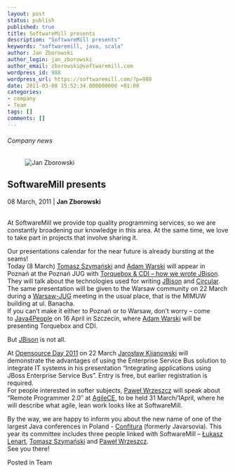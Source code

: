 ```yaml
---
layout: post
status: publish
published: true
title: SoftwareMill presents
description: "SoftwareMill presents"
keywords: "softwaremill, java, scala"
author: Jan Zborowski
author_login: jan_zborowski
author_email: zborowski@softwaremill.com
wordpress_id: 988
wordpress_url: https://softwaremill.com/?p=988
date: 2011-03-08 15:52:34.000000000 +01:00
categories:
- company
- Team
tags: []
comments: []
---
```


<h6>Company news</h6>
<div class="post-header clearfix">
<figure><div class="image"><img src="https://softwaremill.com/wp-content/uploads/2013/04/zborowski.jpg" alt="Jan Zborowski"></div></figure><div class="title">
<h2 class="font-dark-blue font-normal">SoftwareMill presents</h2>08 March, 2011 | <b>Jan Zborowski</b><br><br>
</div>
</div>
<div class="post-rows"><div class="text">
<p>At SoftwareMill we provide top quality programming services, so we are constantly broadening our knowledge in this area. At the same time, we love to take part in projects that involve sharing it.</p>
<p>Our presentations calendar for the near future is already bursting at the seams!<br>Today (8 March) <a href="http://twitter.com/szimano" rel="nofollow">Tomasz Szymański</a> and <a href="http://www.warski.org/blog" rel="nofollow">Adam Warski</a> will appear in Poznań at the Poznań JUG with <a href="http://www.jug.poznan.pl/2011/03/spotkanie-poznan-jug-torquebox-cdi-czyli-jak-napisalismy-jbisona-08-03-2011/" rel="nofollow">Torquebox &amp; CDI – how we wrote JBison</a>. They will talk about the technologies used for writing <a href="http://jbison.com/" rel="nofollow">JBison</a> and <a href="http://circular.pl/" rel="nofollow">Circular</a>.<br>The same presentation will be given to the Warsaw community on 22 March during a <a href="https://groups.google.com/forum/#!forum/warszawa-jug" rel="nofollow">Warsaw-JUG</a> meeting in the usual place, that is the MIMUW building at ul. Banacha.<br>If you can’t make it either to Poznań or to Warsaw, don’t worry – come to <a href="http://java4people.com/" rel="nofollow">Java4People</a> on 16 April in Szczecin, where <a href="http://www.warski.org/blog" rel="nofollow">Adam Warski</a> will be presenting Torquebox and CDI.</p>
<p>But <a href="http://jbison.com/" rel="nofollow">JBison</a> is not all.</p>
<p>At <a href="http://www.opensourceday.pl/" rel="nofollow">Opensource Day 2011</a> on 22 March <a href="https://kiwi.softwaremill.com/display/MKT/Przewagi+konkurencyjne">Jarosław Kijanowski</a> will demonstrate the advantages of using the Enterprise Service Bus solution to integrate IT systems in his presentation “Integrating applications using JBoss Enterprise Service Bus”. Entry is free, but earlier registration is required.<br>For people interested in softer subjects, <a href="http://twitter.com/#!/pawelwrzeszcz" rel="nofollow">Paweł Wrzeszcz</a> will speak about “Remote Programmer 2.0″ at <a href="http://agilece.com/" rel="nofollow">AgileCE</a>, to be held 31 March/1April, where he will describe what agile, lean work looks like at SoftwareMill.</p>
<p>By the way, we are happy to inform you about the new name of one of the largest Java conferences in Poland - <a href="http://confitura.pl/" rel="nofollow">Confitura</a> (formerly Javarsovia). This year its committee includes three people linked with SoftwareMill – <a href="http://dailylog.lenart.org.pl/" rel="nofollow">Łukasz Lenart</a>, <a href="http://twitter.com/szimano" rel="nofollow">Tomasz Szymański</a> and <a href="http://twitter.com/#!/pawelwrzeszcz" rel="nofollow">Paweł Wrzeszcz</a>.<br>See you there!</p>
</div></div>
<div class="post-footer">Posted in Team</div>
